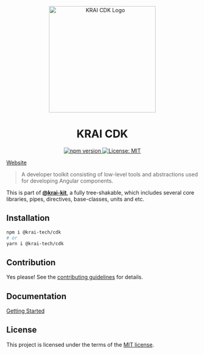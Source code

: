 <p align="center">
  <a href="https://krai-kit.dev">
      <img alt="KRAI CDK Logo" src="https://github.com/krai-tech/krai-kit/raw/alpha/assets/krai-cdk.svg" width="280" style="max-width:100%;">
  </a>
</p>

<h1 align="center">KRAI CDK</h1>

<div align="center">
  <a href="https://npmjs.com/package/@krai-tech/cdk">
    <img src="https://img.shields.io/npm/v/@krai-tech/cdk.svg" alt="npm version">
  </a>
  <a href="https://opensource.org/licenses/MIT">
    <img src="https://img.shields.io/badge/License-MIT-yellow.svg" alt="License: MIT">
  </a>
</div>

[Website](https://krai-kit.dev)

> A developer toolkit consisting of low-level tools and abstractions used for developing Angular components.

This is part of [**@krai-kit**](https://github.com/krai-tech/krai-kit), a fully tree-shakable, which includes several core libraries, pipes, directives, base-classes, units and etc.

## Installation

```bash
npm i @krai-tech/cdk
# or
yarn i @krai-tech/cdk
```

## Contribution

Yes please! See the
[contributing guidelines](https://krai-kit.dev/en/docs/contribution)
for details.

## Documentation

[Getting Started](https://krai-kit.dev/en/docs/getting-started)

## License

This project is licensed under the terms of the
[MIT license](https://github.com/krai-tech/krai-kit/blob/master/LICENSE).
